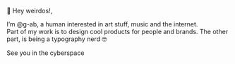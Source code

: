 👋 Hey weirdos!,

I’m @g-ab, a human interested in art stuff, music and the internet.
<br>Part of my work is to design cool products for people and brands.
The other part, is being a typography nerd 🤓

See you in the cyberspace

<!---
g-ab/g-ab is a ✨ special ✨ repository because its `README.md` (this file) appears on your GitHub profile.
You can click the Preview link to take a look at your changes.
--->
